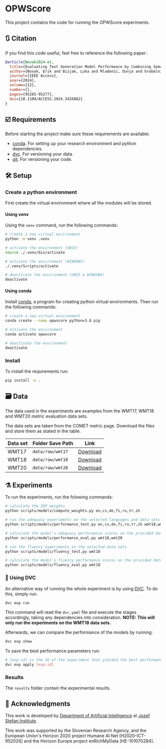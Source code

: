 # OPWScore

This project contains the code for running the OPWScore experiments.

## 🔃 Citation

If you find this code useful, feel free to reference the following paper:

```bib
@article{Novak2024-et,
  title={Evaluating Text Generation Model Performance by Combining Semantic Meaning and Word Order}, 
  author={Novak, Erik and Bizjak, Luka and Mladenić, Dunja and Grobelnik, Marko},
  journal={IEEE Access},
  year={2024},
  volume={12},
  number={},
  pages={95265-95277},
  doi={10.1109/ACCESS.2024.3426082}
}
```

## ☑️ Requirements

Before starting the project make sure these requirements are available:

- [conda][conda]. For setting up your research environment and python dependencies.
- [dvc][dvc]. For versioning your data.
- [git][git]. For versioning your code.

## 🛠️ Setup

### Create a python environment

First create the virtual environment where all the modules will be stored.

#### Using venv

Using the `venv` command, run the following commands:

```bash
# create a new virtual environment
python -m venv .venv

# activate the environment (UNIX)
source ./.venv/bin/activate

# activate the environment (WINDOWS)
./.venv/Scripts/activate

# deactivate the environment (UNIX & WINDOWS)
deactivate
```

#### Using conda

Install [conda][conda], a program for creating python virtual environments. Then run the following commands:

```bash
# create a new virtual environment
conda create --name opwscore python=3.8 pip

# activate the environment
conda activate opwscore

# deactivate the environment
deactivate
```

### Install

To install the requirements run:

```bash
pip install -e .
```

## 🗃️ Data

The data used in the experiments are examples from the WMT17, WMT18 and WMT20
metric evaluation data sets.

The data sets are taken from the COMET metric page. Download the files and store them as stated in the table.

| Data set | Folder Save Path | Link                                                                                                 |
| -------- | ---------------- | ---------------------------------------------------------------------------------------------------- |
| WMT17    | `data/raw/wmt17` | [Download](https://unbabel-experimental-data-sets.s3.eu-west-1.amazonaws.com/wmt/2017-da.csv.tar.gz) |
| WMT18    | `data/raw/wmt18` | [Download](https://unbabel-experimental-data-sets.s3.eu-west-1.amazonaws.com/wmt/2018-da.csv.tar.gz) |
| WMT20    | `data/raw/wmt20` | [Download](https://unbabel-experimental-data-sets.s3.eu-west-1.amazonaws.com/wmt/2020-da.csv.tar.gz) |

## ⚗️ Experiments

To run the experiments, run the folowing commands:

```bash
# calculate the IDF weights
python scripts/models/compute_weights.py en,cs,de,fi,ru,tr,zh

# run the adequacy experiments on the selected languages and data sets
python scripts/models/performance_test.py en,cs,de,fi,ru,tr,zh wmt18,wmt20

# calculate the model's adequacy performance scores on the provided data sets
python scripts/models/performance_eval.py wmt18,wmt20

# run the fluency experiments on the selected data sets
python scripts/models/fluency_test.py wmt18

# calculate the model's fluency performance scores on the provided data sets
python scripts/models/fluency_eval.py wmt18
```

### 🦉 Using DVC

An alternative way of running the whole experiment is by using [DVC][dvc]. To do this,
simply run:

```bash
dvc exp run
```

This command will read the `dvc.yaml` file and execute the stages accordingly, taking
any dependencies into consideration. **NOTE: This will only run the experiments on the WMT18 data sets.**

Afterwards, we can compare the performance of the models by running:

```bash
dvc exp show
```

To save the best performance parameters run:

```bash
# [exp-id] is the ID of the experiment that yielded the best performance
dvc exp apply [exp-id]
```

### Results

The `results` folder contain the experimental results.

## 📣 Acknowledgments

This work is developed by [Department of Artificial Intelligence][ailab] at [Jozef Stefan Institute][ijs].

This work was supported by the Slovenian Research Agency, and the European Union's Horizon 2020 project Humane AI Net [H2020-ICT-952026] and the Horizon Europe project enRichMyData [HE-101070284].

[python]: https://www.python.org/
[conda]: https://www.anaconda.com/
[git]: https://git-scm.com/
[dvc]: https://dvc.org/
[ailab]: http://ailab.ijs.si/
[ijs]: https://www.ijs.si/
